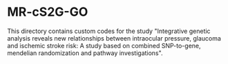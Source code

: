 # MR-cS2G-GO
This directory contains custom codes for the study "Integrative genetic analysis reveals new relationships between intraocular pressure, glaucoma and ischemic stroke risk: A study based on combined SNP-to-gene, mendelian randomization and pathway investigations".
